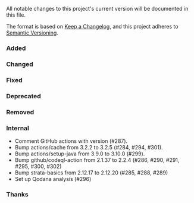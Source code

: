 All notable changes to this project's current version will be documented in this file.

The format is based on [Keep a Changelog](https://keepachangelog.com/en/1.0.0/), and this project adheres
to [Semantic Versioning](https://semver.org/spec/v2.0.0.html).

### Added

### Changed

### Fixed

### Deprecated

### Removed

### Internal

- Comment GitHub actions with version (#287).
- Bump actions/cache from 3.2.2 to 3.2.5 (#284, #294, #301).
- Bump actions/setup-java from 3.9.0 to 3.10.0 (#299).
- Bump github/codeql-action from 2.1.37 to 2.2.4 (#286, #290, #291, #295, #300, #302)
- Bump strata-basics from 2.12.17 to 2.12.20 (#285, #288, #289)
- Set up Qodana analysis (#296)

### Thanks
